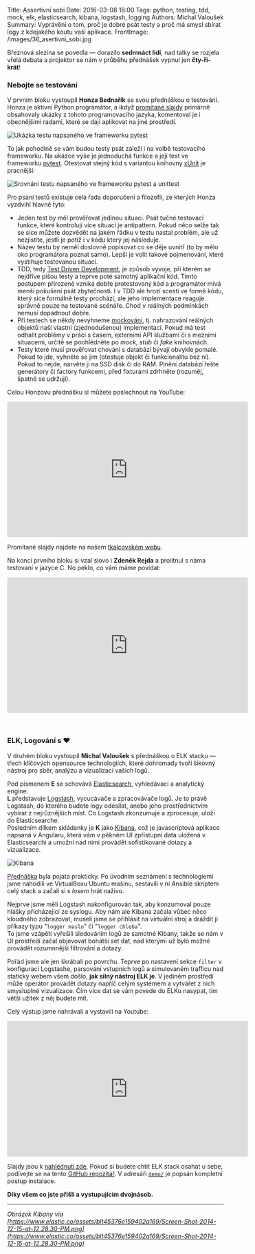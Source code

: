 Title: Assertivní sobi
Date: 2016-03-08 18:00
Tags: python, testing, tdd, mock, elk, elasticsearch, kibana, logstash, logging
Authors: Michal Valoušek
Summary: Vyprávění o tom, proč je dobré psát testy a proč má smysl sbírat logy z kdejakého koutu vaší aplikace.
FrontImage: /images/36_asertivni_sobi.jpg

Březnová slezina se povedla — dorazilo **sedmnáct lidí**, nad talky se rozjela
vřelá debata a projektor se nám v průběhu přednášek vypnul jen **čty-ři-krát**!

### Nebojte se testování

V prvním bloku vystoupil **Honza Bednařík** se svou přednáškou o testování. 
Honza je aktivní Python programátor, a ikdyž [promítané slajdy][6] primárně
obsahovaly ukázky z tohoto programovacího jazyka, komentoval je i
obecnějšími radami, které se dají aplikovat na jiné prostředí.

![Ukázka testu napsaného ve frameworku pytest](/images/pytest.png)

To jak pohodlně se vám budou testy psát záleží i na volbě testovacího
frameworku. Na ukázce výše je jednoduchá funkce a její test ve frameworku 
[pytest][1]. Otestovat stejný kód s variantou knihovny [xUnit][2]
je pracnější:

![Srovnání testu napsaného ve frameworku pytest a unittest](/images/unittest.png)

Pro psaní testů existuje celá řada doporučení a filozofií, ze kterých Honza
vyzdvihl hlavně tyto:

* Jeden test by měl prověřovat jedinou situaci. Psát tučné testovací funkce,
  které kontrolují více situací je antipattern. Pokud něco selže
  tak se sice můžete dozvědět na jakém řádku v testu nastal problém, ale
  už nezjistíte, jestli je potíž i v kódu který jej následuje.
* Název testu by neměl doslovně popisovat co se děje uvnitř (to by mělo oko
  programátora poznat samo). Lepší je volit takové pojmenování, které vystihuje
  testovanou situaci.
* TDD, tedy [Test Driven Development][3], je způsob vývoje, při kterém se
  nejdříve píšou testy a teprve poté samotný aplikační kód. Tímto postupem
  přirozeně vzniká dobře protestovaný kód a programátor mívá menší
  pokušení psát zbytečnosti. I v TDD ale hrozí scestí ve formě kódu,
  který sice formálně testy prochází, ale jeho implementace reaguje správně 
  pouze na testované scénáře. Chod v reálných podmínkách nemusí dopadnout dobře.
* Při testech se někdy nevyhneme [mockování][4], tj. nahrazování reálných objektů
  naší vlastní (zjednodušenou) implementací. Pokud má test odhalit problémy
  v práci s časem, externími API službami či s mezními situacemi, určitě se 
  poohlédněte po *mock*, *stub* či *fake* knihovnách.
* Testy které musí prověřovat chování s databází bývají obvykle pomalé. Pokud
  to jde, vyhněte se jim (otestuje objekt či funkcionalitu bez ní). Pokud to
  nejde, narvěte ji na SSD disk či do RAM. Plnění databází řešte generátory
  či factory funkcemi, před fixturami zdrhněte (rozuměj, špatně se udržují).

Celou Honzovu přednášku si můžete poslechnout na YouTube:

<iframe width="560" height="315" src="https://www.youtube.com/embed/Wugc6dXgpcQ" frameborder="0" allowfullscreen></iframe>

Promítané slajdy najdete na našem [tkalcovském webu][6].

Na konci prvního bloku si vzal slovo i **Zdeněk Rejda** a prolítnul s náma
testovaní v jazyce C. No peklo, co vám máme povídat:

<iframe width="560" height="315" src="https://www.youtube.com/embed/wkAKZCJmik8" frameborder="0" allowfullscreen></iframe>

  &nbsp;

[1]: http://pytest.org/latest/
[2]: https://en.wikipedia.org/wiki/XUnit
[3]: https://en.wikipedia.org/wiki/Test-driven_development
[4]: https://en.wikipedia.org/wiki/Mock_object
[5]: https://youtube.com
[6]: http://tkalci.cz/srazy/36/testovani.pdf


### ELK, Logování s ❤

V druhém bloku vystoupil **Michal Valoušek** s přednáškou o ELK stacku — třech
klíčových opensource technologiích, které dohromady tvoří šikovný nástroj pro
sběr, analýzu a vizualizaci vašich logů.

Pod písmenem **E** se schovává [Elasticsearch][11], vyhledávací a analytický
engine.  
**L** představuje [Logstash][12], vycucávače a zpracovávače logů. Je to právě
Logstash, do kterého budete logy odesílat, anebo jeho prostřednictvím vybírat z
nejrůznějších míst. Co Logstash zkonzumuje a zprocesuje, uloží do 
Elasticsearche.  
Posledním dílkem skládanky je **K** jako [Kibana][13], což je javascriptová
aplikace napsaná v Angularu, která vám v pěkném UI zpřístupní data uložená v
Elasticsearchi a umožní nad nimi provádět sofistikované dotazy a
vizualizace.

![Kibana](/images/kibana.png)

[Přednáška][15] byla pojata prakticky. Po úvodním seznámení s technologiemi
jsme nahodili ve VirtualBoxu Ubuntu mašinu, sestavili v ní Ansible skriptem
celý stack a začali si s *losem* hrát naživo.

Nejprve jsme měli Logstash nakonfigurován tak, aby konzumoval pouze
hlášky přicházející ze syslogu. Aby nám ale Kibana začala vůbec něco kloudného
zobrazovat, museli jsme se přihlásit na virtuální stroj a dráždit ji příkazy
typu "`logger maslo`" či "`logger chleba`".  
To jsme vzápětí vyřešili sledováním logů ze samotné Kibany, takže se nám v
UI prostředí začal objevovat bohatší set dat, nad kterými už bylo možné
provádět rozumnnější filtrování a dotazy.

Pořád jsme ale jen škrábali po povrchu. Teprve po nastavení sekce `filter` v
konfiguraci Logstashe, parsování vstupních logů a simulovaném trafficu nad
statický webem všem došlo, **jak silný nástroj ELK je**. V jediném prostředí
může operátor provádět dotazy napříč celým systémem a vytvářet z nich smysluplné
vizualizace. Čím více dat se vám povede do ELKu nasypat, tím větší užitek z něj
budete mít.

Celý výstup jsme nahrávali a vystavili na Youtube:

<iframe width="560" height="315" src="https://www.youtube.com/embed/zE-ZXmU4LJ0" frameborder="0" allowfullscreen></iframe>

Slajdy jsou k [nahlédnutí zde][15].  Pokud si budete chtít ELK stack osahat u
sebe, podívejte se na tento [GitHub repozitář][16]. V adresáři [`demo/`][14] je
popsán kompletní postup instalace.


[11]: https://www.elastic.co/products/elasticsearch
[12]: https://www.elastic.co/products/logstash
[13]: https://www.elastic.co/products/kibana
[14]: https://github.com/msgre/elk-talk/tree/master/demo
[15]: http://tkalci.cz/srazy/36/elk/index.html
[16]: https://github.com/msgre/elk-talk



**Díky všem co jste přišli a vystupujícím dvojnásob.**

---

*Obrázek Kibany via [https://www.elastic.co/assets/blt45376e159402a169/Screen-Shot-2014-12-15-at-12.28.30-PM.png](https://www.elastic.co/assets/blt45376e159402a169/Screen-Shot-2014-12-15-at-12.28.30-PM.png)*

